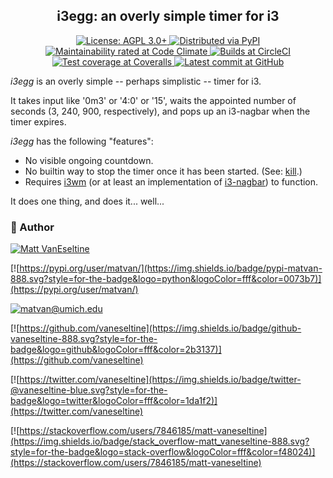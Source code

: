 <h2 align="center">i3egg: an overly simple timer for i3</h2>

<p align="center">
  <a href="https://www.gnu.org/licenses/agpl-3.0">
    <img alt="License: AGPL 3.0+" src="https://img.shields.io/badge/license-AGPL-009999.svg?style=flat-square" />
  </a>
  <a href="https://pypi.python.org/pypi/i3egg">
    <img alt="Distributed via PyPI" src="https://img.shields.io/pypi/v/i3egg?style=flat-square&color=009999" />
  </a>
  <a href="https://codeclimate.com/github/vaneseltine/i3egg">
    <img alt="Maintainability rated at Code Climate" src="https://img.shields.io/codeclimate/maintainability-percentage/vaneseltine/i3egg?style=flat-square">
  </a>
  <a href="https://circleci.com/gh/vaneseltine/i3egg">
    <img alt="Builds at CircleCI" src="https://img.shields.io/circleci/build/github/vaneseltine/i3egg?style=flat-square" />
  </a>
  <a href="https://coveralls.io/github/vaneseltine/i3egg">
    <img alt="Test coverage at Coveralls" src="https://img.shields.io/coveralls/github/vaneseltine/i3egg?style=flat-square" />
  </a>
  <a href="https://github.com/vaneseltine/i3egg">
    <img alt="Latest commit at GitHub" src="https://img.shields.io/github/last-commit/vaneseltine/i3egg?style=flat-square" />
  </a>
</p>

*i3egg* is an overly simple -- perhaps simplistic -- timer for i3.

It takes input like '0m3' or '4:0' or '15', waits the appointed number of seconds (3, 240, 900, respectively), and pops up an i3-nagbar when the timer expires.

*i3egg* has the following "features":

- No visible ongoing countdown.
- No builtin way to stop the timer once it has been started. (See: [kill](https://linux.die.net/man/1/kill).)
- Requires [i3wm](https://i3wm.org/i3wm) (or at least an implementation of [i3-nagbar](https://build.i3wm.org/docs/i3-nagbar.html)) to function.

It does one thing, and does it... well...

### 🧙‍ Author

[![Matt VanEseltine](https://img.shields.io/badge/name-matt_vaneseltine-888.svg?style=for-the-badge&logo=linux&logoColor=fff&color=violet)](https://vaneseltine.github.io)

[![https://pypi.org/user/matvan/](https://img.shields.io/badge/pypi-matvan-888.svg?style=for-the-badge&logo=python&logoColor=fff&color=0073b7)](https://pypi.org/user/matvan/)

[![matvan@umich.edu](https://img.shields.io/badge/email-matvan@umich.edu-888.svg?style=for-the-badge&logo=gmail&logoColor=fff&color=00274c)](mailto:matvan@umich.edu)

[![https://github.com/vaneseltine](https://img.shields.io/badge/github-vaneseltine-888.svg?style=for-the-badge&logo=github&logoColor=fff&color=2b3137)](https://github.com/vaneseltine)

[![https://twitter.com/vaneseltine](https://img.shields.io/badge/twitter-@vaneseltine-blue.svg?style=for-the-badge&logo=twitter&logoColor=fff&color=1da1f2)](https://twitter.com/vaneseltine)

[![https://stackoverflow.com/users/7846185/matt-vaneseltine](https://img.shields.io/badge/stack_overflow-matt_vaneseltine-888.svg?style=for-the-badge&logo=stack-overflow&logoColor=fff&color=f48024)](https://stackoverflow.com/users/7846185/matt-vaneseltine)
